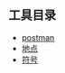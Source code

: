 工具目录
---

- [postman](../../docs/tools/postman/设置token和authorization认证信息传参.md)
- [地点](../../emoji-list.md#地点)
- [符号](../../emoji-list.md#符号)